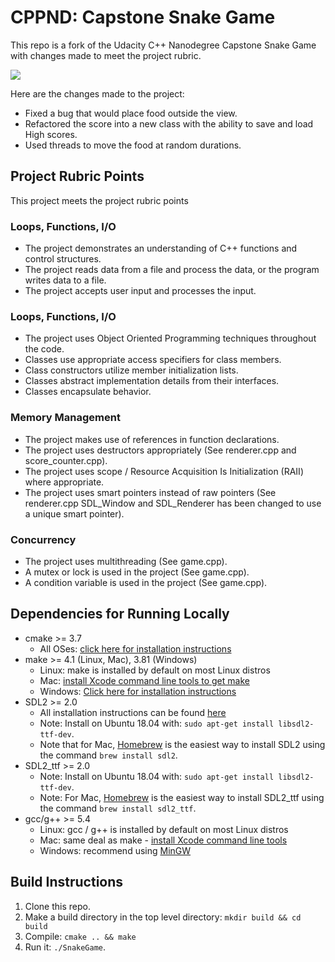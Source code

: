 # CPPND: Capstone Snake Game
This repo is a fork of the Udacity C++ Nanodegree Capstone Snake Game with changes made to meet the project rubric.

<img src="snake_game.gif"/>

Here are the changes made to the project:
- Fixed a bug that would place food outside the view.
- Refactored the score into a new class with the ability to save and load High scores.
- Used threads to move the food at random durations.

## Project Rubric Points
This project meets the project rubric points 

### Loops, Functions, I/O
- The project demonstrates an understanding of C++ functions and control structures.
- The project reads data from a file and process the data, or the program writes data to a file.
- The project accepts user input and processes the input.

### Loops, Functions, I/O
- The project uses Object Oriented Programming techniques throughout the code.
- Classes use appropriate access specifiers for class members.
- Class constructors utilize member initialization lists.
- Classes abstract implementation details from their interfaces.
- Classes encapsulate behavior.

### Memory Management
- The project makes use of references in function declarations.
- The project uses destructors appropriately (See renderer.cpp and score_counter.cpp).
- The project uses scope / Resource Acquisition Is Initialization (RAII) where appropriate.
- The project uses smart pointers instead of raw pointers (See renderer.cpp SDL_Window and SDL_Renderer has been changed to use a unique smart pointer).

### Concurrency
- The project uses multithreading (See game.cpp).
- A mutex or lock is used in the project (See game.cpp).
- A condition variable is used in the project (See game.cpp).

## Dependencies for Running Locally
* cmake >= 3.7
  * All OSes: [click here for installation instructions](https://cmake.org/install/)
* make >= 4.1 (Linux, Mac), 3.81 (Windows)
  * Linux: make is installed by default on most Linux distros
  * Mac: [install Xcode command line tools to get make](https://developer.apple.com/xcode/features/)
  * Windows: [Click here for installation instructions](http://gnuwin32.sourceforge.net/packages/make.htm)
* SDL2 >= 2.0
  * All installation instructions can be found [here](https://wiki.libsdl.org/Installation)
  * Note: Install on Ubuntu 18.04 with: `sudo apt-get install libsdl2-ttf-dev`.
  * Note that for Mac, [Homebrew](https://brew.sh/) is the easiest way to install SDL2 using the command `brew install sdl2`.
* SDL2_ttf >= 2.0
  * Note: Install on Ubuntu 18.04 with: `sudo apt-get install libsdl2-ttf-dev`.
  * Note: For Mac, [Homebrew](https://brew.sh/) is the easiest way to install SDL2_ttf using the command `brew install sdl2_ttf`.
* gcc/g++ >= 5.4
  * Linux: gcc / g++ is installed by default on most Linux distros
  * Mac: same deal as make - [install Xcode command line tools](https://developer.apple.com/xcode/features/)
  * Windows: recommend using [MinGW](http://www.mingw.org/)

## Build Instructions

1. Clone this repo.
2. Make a build directory in the top level directory: `mkdir build && cd build`
3. Compile: `cmake .. && make`
4. Run it: `./SnakeGame`.